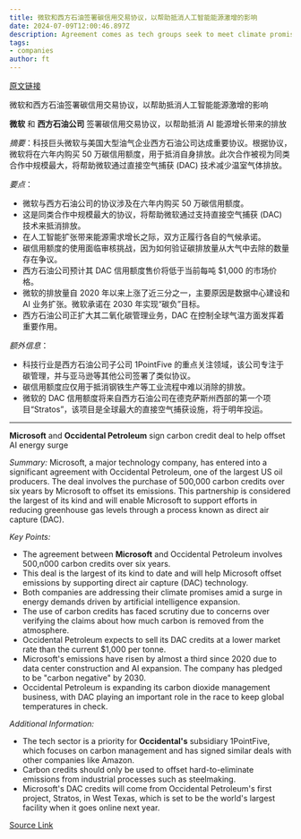 ```yaml
---
title: 微软和西方石油签署碳信用交易协议，以帮助抵消人工智能能源激增的影响
date: 2024-07-09T12:00:46.897Z
description: Agreement comes as tech groups seek to meet climate promises while expanding power-hungry artificial intelligence
tags: 
- companies
author: ft
---
```


[原文链接](https://ft.com/content/9e19353c-22ec-4790-b7b7-b5121c5a6258)

微软和西方石油签署碳信用交易协议，以帮助抵消人工智能能源激增的影响

**微软** 和 **西方石油公司** 签署碳信用交易协议，以帮助抵消 AI 能源增长带来的排放

 *摘要*：科技巨头微软与美国大型油气企业西方石油公司达成重要协议。根据协议，微软将在六年内购买 50 万碳信用额度，用于抵消自身排放。此次合作被视为同类合作中规模最大，将帮助微软通过直接空气捕获 (DAC) 技术减少温室气体排放。

 *要点*：
 - 微软与西方石油公司的协议涉及在六年内购买 50 万碳信用额度。
 - 这是同类合作中规模最大的协议，将帮助微软通过支持直接空气捕获 (DAC) 技术来抵消排放。
 - 在人工智能扩张带来能源需求增长之际，双方正履行各自的气候承诺。
 - 碳信用额度的使用面临审核挑战，因为如何验证碳排放量从大气中去除的数量存在争议。
 - 西方石油公司预计其 DAC 信用额度售价将低于当前每吨 $1,000 的市场价格。
 - 微软的排放量自 2020 年以来上涨了近三分之一，主要原因是数据中心建设和 AI 业务扩张。微软承诺在 2030 年实现“碳负”目标。
 - 西方石油公司正扩大其二氧化碳管理业务，DAC 在控制全球气温方面发挥着重要作用。

 *额外信息*：
 - 科技行业是西方石油公司子公司 1PointFive 的重点关注领域，该公司专注于碳管理，并与亚马逊等其他公司签署了类似协议。
 - 碳信用额度应仅用于抵消钢铁生产等工业流程中难以消除的排放。
 - 微软的 DAC 信用额度将来自西方石油公司在德克萨斯州西部的第一个项目“Stratos”，该项目是全球最大的直接空气捕获设施，将于明年投运。

---

 **Microsoft** and **Occidental Petroleum** sign carbon credit deal to help offset AI energy surge

*Summary:* Microsoft, a major technology company, has entered into a significant agreement with Occidental Petroleum, one of the largest US oil producers. The deal involves the purchase of 500,000 carbon credits over six years by Microsoft to offset its emissions. This partnership is considered the largest of its kind and will enable Microsoft to support efforts in reducing greenhouse gas levels through a process known as direct air capture (DAC).

*Key Points:*
- The agreement between **Microsoft** and Occidental Petroleum involves 500,n000 carbon credits over six years.
- This deal is the largest of its kind to date and will help Microsoft offset emissions by supporting direct air capture (DAC) technology.
- Both companies are addressing their climate promises amid a surge in energy demands driven by artificial intelligence expansion.
- The use of carbon credits has faced scrutiny due to concerns over verifying the claims about how much carbon is removed from the atmosphere.
- Occidental Petroleum expects to sell its DAC credits at a lower market rate than the current $1,000 per tonne.
- Microsoft's emissions have risen by almost a third since 2020 due to data center construction and AI expansion. The company has pledged to be "carbon negative" by 2030.
- Occidental Petroleum is expanding its carbon dioxide management business, with DAC playing an important role in the race to keep global temperatures in check.

*Additional Information:*
- The tech sector is a priority for **Occidental's** subsidiary 1PointFive, which focuses on carbon management and has signed similar deals with other companies like Amazon.
- Carbon credits should only be used to offset hard-to-eliminate emissions from industrial processes such as steelmaking.
- Microsoft's DAC credits will come from Occidental Petroleum's first project, Stratos, in West Texas, which is set to be the world's largest facility when it goes online next year.

[Source Link](https://ft.com/content/9e19353c-22ec-4790-b7b7-b5121c5a6258)


